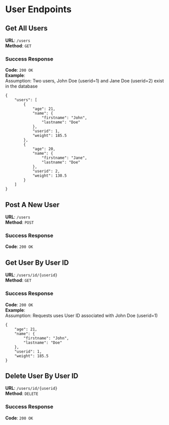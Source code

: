 # User Endpoints

## Get All Users
**URL**: `/users`  
**Method**: `GET`  

### Success Response
**Code**: `200 OK`  
**Example**:  
Assumption: Two users, John Doe (userid=1) and Jane Doe (userid=2) exist in the database
```
{
    "users": [
        {
            "age": 21,
            "name": {
                "firstname": "John",
                "lastname": "Doe"
            },
            "userid": 1,
            "weight": 185.5
        },
        {
            "age": 20,
            "name": {
                "firstname": "Jane",
                "lastname": "Doe"
            },
            "userid": 2,
            "weight": 130.5
        }
    ]
}
```

## Post A New User
**URL**: `/users`  
**Method**: `POST`  

### Success Response
**Code**: `200 OK`  


## Get User By User ID
**URL**: `/users/id/{userid}`  
**Method**: `GET`  

### Success Response
**Code**: `200 OK`  
**Example**:  
Assumption: Requests uses User ID associated with John Doe (userid=1)
```
{
    "age": 21,
    "name": {
        "firstname": "John",
        "lastname": "Doe"
    },
    "userid": 1,
    "weight": 185.5
}
```

## Delete User By User ID
**URL**: `/users/id/{userid}`  
**Method**: `DELETE`  

### Success Response
**Code**: `200 OK`  
